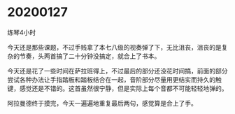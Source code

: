 # 20200127

练琴4小时

今天还是那些课题，不过手贱拿了本七八级的视奏弹了下，无比沮丧，沮丧的是复杂的节奏，头两首搞了二十分钟没搞定，就合上了书本。

今天还是花了一些时间在萨拉班得上，不过最后的部分还没花时间搞，前面的部分尝试各种办法让手指踏板和踏板结合在一起，音阶部分尽量用更结实而持久的触键，感觉还是不错的。这首虽然很宁静，但是实际上每个音都不可能轻轻地弹的。

阿拉曼德终于摸完，今天一遍遍地重复最后两句，感觉算是合上了手。
